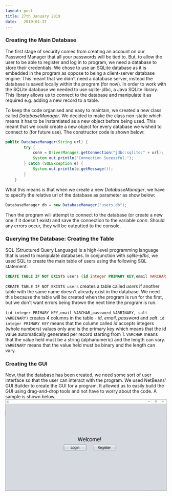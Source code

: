 ```yaml
---
layout: post
title: 27th January 2019
date:   2019-01-27
---
```


### Creating the Main Database
The first stage of security comes from creating an account on our Password Manager that all your passwords will be tied to. But, to allow the user to be able to register and log in to program, we need a database to store their credentials. We chose to use an SQLite database as it is embedded in the program as oppose to being a client-server database engine. This meant that we didn't need a database server, instead the database is saved locally within the program (for now). In order to work with the SQLite database we needed to use sqlite-jdbc, a Java SQLite library. This library allows us to connect to the database and manipulate it as required e.g. adding a new record to a table.

To keep the code organised and easy to maintain, we created a new class called *DatabaseManager*. We decided to make the class non-static which means it has to be instantiated as a new object before being used. This meant that we could create a new object for every database we wished to connect to (for future use). The constructor code is shown below:
```java
public DatabaseManager(String url) {
        try {
            conn = DriverManager.getConnection("jdbc:sqlite:" + url);
            System.out.println("Connection Sucessful.");
        } catch (SQLException e) {
            System.out.println(e.getMessage());
        }
    }
```
What this means is that when we create a new *DatabaseManager*, we have to specify the relative url of the database as parameter as show below:
```java
DatabaseManager db = new DatabaseManager("users.db");
```
Then the program will attempt to connect to the database (or create a new one if it doesn't exist) and save the connection to the variable *conn*. Should any errors occur, they will be outputted to the console.
### Querying the Database: Creating the Table
SQL (Structured Query Language) is a high-level programming language that is used to manipulate databases. In conjunction with *sqlite-jdbc*, we used SQL to create the main table of users using the following SQL statement.
```SQL
CREATE TABLE IF NOT EXISTS users (id integer PRIMARY KEY,email VARCHAR,password VARBINARY, salt VARBINARY)
```
`CREATE TABLE IF NOT EXISTS users` creates a table called *users* if another table with the same name doesn't already exist in the database. We need this because the table will be created when the program is run for the first, but we don't want errors being thrown the next time the program is run.

`(id integer PRIMARY KEY,email VARCHAR,password VARBINARY, salt VARBINARY)` creates 4 columns in the table - *id*, *email*, *password* and *salt*.
`id integer PRIMARY KEY` means that the column called *id* accepts integers (whole numbers) values only and is the primary key which means that the id value automatically generated per record starting from 1.
`VARCHAR` means that the value held must be a string (alphanumeric) and the length can vary.
`VARBINARY` means that the value held must be binary and the length can vary.
### Creating the GUI
Now, that the database has been created, we need some sort of user interface so that the user can interact with the program. We used NetBeans' GUI Builder to create the GUI for a program. It allowed us to easily build the GUI using drag-and-drop tools and not have to worry about the code. A sample is shown below.
![enter image description here](https://raw.githubusercontent.com/Scriptle/PasswordManager/master/GUI.png)
